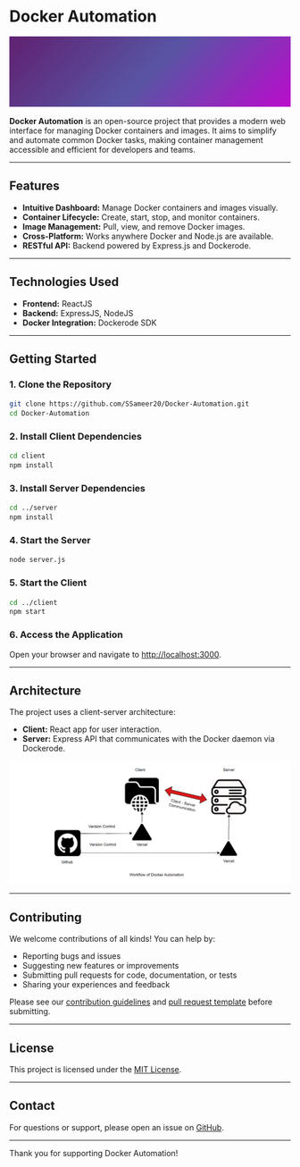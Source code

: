 # Docker Automation

![Docker Automation Banner](./assets/banner.gif)

**Docker Automation** is an open-source project that provides a modern web interface for managing Docker containers and images. It aims to simplify and automate common Docker tasks, making container management accessible and efficient for developers and teams.

---

## Features

- **Intuitive Dashboard:** Manage Docker containers and images visually.
- **Container Lifecycle:** Create, start, stop, and monitor containers.
- **Image Management:** Pull, view, and remove Docker images.
- **Cross-Platform:** Works anywhere Docker and Node.js are available.
- **RESTful API:** Backend powered by Express.js and Dockerode.

---

## Technologies Used

- **Frontend:** ReactJS
- **Backend:** ExpressJS, NodeJS
- **Docker Integration:** Dockerode SDK

---

## Getting Started

### 1. Clone the Repository

```sh
git clone https://github.com/SSameer20/Docker-Automation.git
cd Docker-Automation
```

### 2. Install Client Dependencies

```sh
cd client
npm install
```

### 3. Install Server Dependencies

```sh
cd ../server
npm install
```

### 4. Start the Server

```sh
node server.js
```

### 5. Start the Client

```sh
cd ../client
npm start
```

### 6. Access the Application

Open your browser and navigate to [http://localhost:3000](http://localhost:3000).

---

## Architecture

The project uses a client-server architecture:

- **Client:** React app for user interaction.
- **Server:** Express API that communicates with the Docker daemon via Dockerode.

![Workflow Diagram](https://raw.githubusercontent.com/SSameer20/Docker-Automation/main/flows/data_workflow.png)

---

## Contributing

We welcome contributions of all kinds! You can help by:

- Reporting bugs and issues
- Suggesting new features or improvements
- Submitting pull requests for code, documentation, or tests
- Sharing your experiences and feedback

Please see our [contribution guidelines](.github/issue_template.md) and [pull request template](.github/pull_request_template.md) before submitting.

---

## License

This project is licensed under the [MIT License](LICENSE).

---

## Contact

For questions or support, please open an issue on [GitHub](https://github.com/SSameer20/Docker-Automation/issues).

---

Thank you for supporting Docker Automation!
